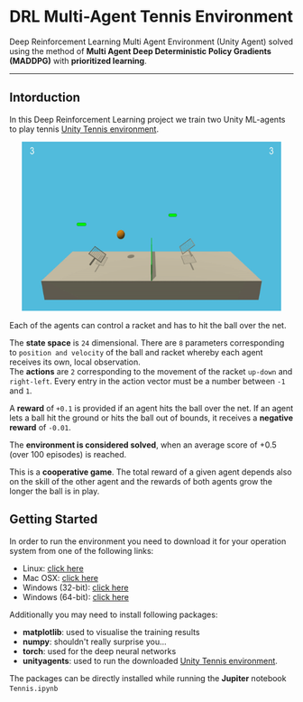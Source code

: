 # DRL Multi-Agent Tennis Environment
Deep Reinforcement Learning Multi Agent Environment (Unity Agent) solved using the method of __Multi Agent Deep Deterministic Policy Gradients (MADDPG)__ with __prioritized learning__.

---

## Intorduction

In this Deep Reinforcement Learning project we train two  Unity ML-agents to play tennis  [Unity Tennis environment](https://github.com/Unity-Technologies/ml-agents/blob/master/docs/Learning-Environment-Examples.md#tennis). 

<p align="center">
  <img width="460" height="300" src="images/tennis.png">
</p>

Each of the agents can control a racket and has to hit the ball over the net.

The __state space__ is `24` dimensional. There are `8` parameters corresponding to `position and velocity`  of the ball and racket whereby each agent receives its own, local observation.    
The __actions__ are `2` corresponding to the movement of the racket `up-down` and `right-left`.  Every entry in the action vector must be a number between `-1` and `1`.

A __reward__ of `+0.1` is provided if an agent hits the ball over the net. If an agent lets a ball hit the ground or hits the ball out of bounds, it receives a __negative reward__ of `-0.01`. 

The __environment is considered solved__, when an average score of +0.5  (over 100 episodes) is reached.

This is a __cooperative game__. The total reward of a given agent depends also on the skill of the other agent and the rewards of both agents grow the longer the ball is in play. 

## Getting Started

In order to run the environment you need to download it for your  operation system from one of the following links:
* Linux: [click here](https://s3-us-west-1.amazonaws.com/udacity-drlnd/P3/Tennis/Tennis_Linux.zip)
* Mac OSX: [click here](https://s3-us-west-1.amazonaws.com/udacity-drlnd/P3/Tennis/Tennis.app.zip)
* Windows (32-bit): [click here](https://s3-us-west-1.amazonaws.com/udacity-drlnd/P3/Tennis/Tennis_Windows_x86.zip)
* Windows (64-bit): [click here](https://s3-us-west-1.amazonaws.com/udacity-drlnd/P3/Tennis/Tennis_Windows_x86_64.zip)
 


Additionally you may need to install following packages: 
* __matplotlib__: used to visualise the training results 
* __numpy__: shouldn't really surprise you...
* __torch__: used for the deep neural networks
* __unityagents__: used to run the downloaded [Unity Tennis environment](https://github.com/Unity-Technologies/ml-agents/blob/master/docs/Learning-Environment-Examples.md#tennis). 

The packages can be directly installed while running the __Jupiter__ notebook `Tennis.ipynb`

